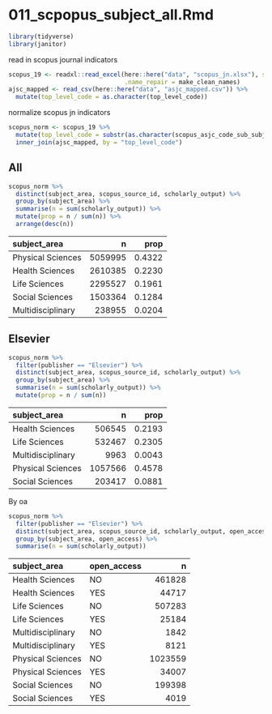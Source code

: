 011\_scpopus\_subject\_all.Rmd
================

``` r
library(tidyverse)
library(janitor)
```

read in scopus journal indicators

``` r
scopus_19 <- readxl::read_excel(here::here("data", "scopus_jn.xlsx"), sheet = 2,
                                .name_repair = make_clean_names)
ajsc_mapped <- read_csv(here::here("data", "asjc_mapped.csv")) %>%
  mutate(top_level_code = as.character(top_level_code))
```

normalize scopus jn indicators

``` r
scopus_norm <- scopus_19 %>%
  mutate(top_level_code = substr(as.character(scopus_asjc_code_sub_subject_area), 1, 2)) %>%
  inner_join(ajsc_mapped, by = "top_level_code")
```

## All

``` r
scopus_norm %>%
  distinct(subject_area, scopus_source_id, scholarly_output) %>%
  group_by(subject_area) %>% 
  summarise(n = sum(scholarly_output)) %>%
  mutate(prop = n / sum(n)) %>%
  arrange(desc(n))
```

<div class="kable-table">

| subject\_area     |       n |   prop |
| :---------------- | ------: | -----: |
| Physical Sciences | 5059995 | 0.4322 |
| Health Sciences   | 2610385 | 0.2230 |
| Life Sciences     | 2295527 | 0.1961 |
| Social Sciences   | 1503364 | 0.1284 |
| Multidisciplinary |  238955 | 0.0204 |

</div>

## Elsevier

``` r
scopus_norm %>%
  filter(publisher == "Elsevier") %>%
  distinct(subject_area, scopus_source_id, scholarly_output) %>%
  group_by(subject_area) %>% 
  summarise(n = sum(scholarly_output)) %>%
  mutate(prop = n / sum(n))
```

<div class="kable-table">

| subject\_area     |       n |   prop |
| :---------------- | ------: | -----: |
| Health Sciences   |  506545 | 0.2193 |
| Life Sciences     |  532467 | 0.2305 |
| Multidisciplinary |    9963 | 0.0043 |
| Physical Sciences | 1057566 | 0.4578 |
| Social Sciences   |  203417 | 0.0881 |

</div>

By oa

``` r
scopus_norm %>%
  filter(publisher == "Elsevier") %>%
  distinct(subject_area, scopus_source_id, scholarly_output, open_access) %>%
  group_by(subject_area, open_access) %>% 
  summarise(n = sum(scholarly_output))
```

<div class="kable-table">

| subject\_area     | open\_access |       n |
| :---------------- | :----------- | ------: |
| Health Sciences   | NO           |  461828 |
| Health Sciences   | YES          |   44717 |
| Life Sciences     | NO           |  507283 |
| Life Sciences     | YES          |   25184 |
| Multidisciplinary | NO           |    1842 |
| Multidisciplinary | YES          |    8121 |
| Physical Sciences | NO           | 1023559 |
| Physical Sciences | YES          |   34007 |
| Social Sciences   | NO           |  199398 |
| Social Sciences   | YES          |    4019 |

</div>

